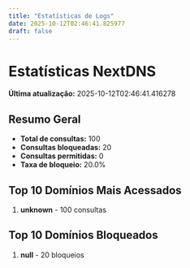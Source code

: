 ```yaml
---
title: "Estatísticas de Logs"
date: 2025-10-12T02:46:41.825977
draft: false
---
```

# Estatísticas NextDNS
**Última atualização:** 2025-10-12T02:46:41.416278
## Resumo Geral
- **Total de consultas:** 100
- **Consultas bloqueadas:** 20
- **Consultas permitidas:** 0
- **Taxa de bloqueio:** 20.0%
## Top 10 Domínios Mais Acessados
1. **unknown** - 100 consultas

## Top 10 Domínios Bloqueados

1. **null** - 20 bloqueios
